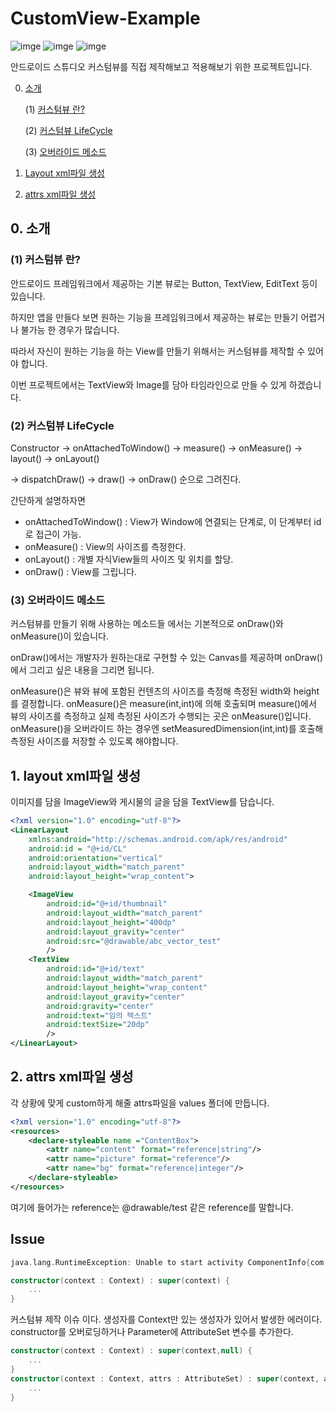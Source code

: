 # CustomView-Example

![imge](https://img.shields.io/badge/ProjectType-SingleStudy-green) ![imge](https://img.shields.io/badge/Language-Kotlin-yellow) ![imge](https://img.shields.io/badge/Tools-AndroidStudio-blue)

안드로이드 스튜디오 커스텀뷰를 직접 제작해보고 적용해보기 위한 프로젝트입니다.

0. [소개](https://github.com/Jaesungchi/CustomView-Example#0-소개)

    (1) [커스텀뷰 란?](https://github.com/Jaesungchi/CustomView-Example#1-커스텀뷰-란)

    (2) [커스텀뷰 LifeCycle](https://github.com/Jaesungchi/CustomView-Example#2-커스텀뷰-LifeCycle)

    (3) [오버라이드 메소드](https://github.com/Jaesungchi/CustomView-Example#3-오버라이드-메소드)

1. [Layout xml파일 생성](https://github.com/Jaesungchi/CustomView-Example#1-layout-xml파일-생성)

2. [attrs xml파일 생성](https://github.com/Jaesungchi/CustomView-Example#2-attrs-xml파일-생성)

## 0. 소개

### (1) 커스텀뷰 란?

안드로이드 프레임워크에서 제공하는 기본 뷰로는 Button, TextView, EditText 등이 있습니다.

하지만 앱을 만들다 보면 원하는 기능을 프레임워크에서 제공하는 뷰로는 만들기 어렵거나 불가능 한 경우가 많습니다.

따라서 자신이 원하는 기능을 하는 View를 만들기 위해서는 커스텀뷰를 제작할 수 있어야 합니다.

이번 프로젝트에서는 TextView와 Image를 담아  타임라인으로 만들 수 있게 하겠습니다.

### (2) 커스텀뷰 LifeCycle

Constructor -> onAttachedToWindow() -> measure() -> onMeasure() -> layout() -> onLayout()

-> dispatchDraw() -> draw() -> onDraw()  순으로 그려진다.

간단하게 설명하자면

- onAttachedToWindow()  : View가 Window에 연결되는 단계로, 이 단계부터 id로 접근이 가능.
- onMeasure() : View의 사이즈를 측정한다.
- onLayout() : 개별 자식View들의 사이즈 및 위치를 할당.
- onDraw() : View를 그립니다.

### (3) 오버라이드 메소드

커스텀뷰를 만들기 위해 사용하는 메소드들 에서는 기본적으로 onDraw()와 onMeasure()이 있습니다.

onDraw()에서는 개발자가 원하는대로 구현할 수 있는 Canvas를 제공하며 onDraw()에서 그리고 싶은 내용을 그리면 됩니다.

onMeasure()은 뷰와 뷰에 포함된 컨텐츠의 사이즈를 측정해 측정된 width와 height를 결정합니다. onMeasure()은 measure(int,int)에 의해 호출되며 measure()에서 뷰의 사이즈를 측정하고 실제 측정된 사이즈가 수행되는 곳은 onMeasure()입니다. onMeasure()을 오버라이드 하는 경우엔 setMeasuredDimension(int,int)를 호출해 측정된 사이즈를 저장할 수 있도록 해야합니다.

## 1. layout xml파일 생성

이미지를 담을 ImageView와 게시물의 글을 담을 TextView를 담습니다.

```xml
<?xml version="1.0" encoding="utf-8"?>
<LinearLayout
    xmlns:android="http://schemas.android.com/apk/res/android"
    android:id = "@+id/CL"
    android:orientation="vertical"
    android:layout_width="match_parent"
    android:layout_height="wrap_content">

    <ImageView
        android:id="@+id/thumbnail"
        android:layout_width="match_parent"
        android:layout_height="400dp"
        android:layout_gravity="center"
        android:src="@drawable/abc_vector_test"
        />
    <TextView
        android:id="@+id/text"
        android:layout_width="match_parent"
        android:layout_height="wrap_content"
        android:layout_gravity="center"
        android:gravity="center"
        android:text="임의 텍스트"
        android:textSize="20dp"
        />
</LinearLayout>
```

## 2. attrs xml파일 생성

각 상황에 맞게 custom하게 해줄 attrs파일을 values 폴더에 만듭니다.

```xml
<?xml version="1.0" encoding="utf-8"?>
<resources>
    <declare-styleable name ="ContentBox">
        <attr name="content" format="reference|string"/>
        <attr name="picture" format="reference"/>
        <attr name="bg" format="reference|integer"/>
    </declare-styleable>
</resources>
```

여기에 들어가는 reference는 @drawable/test 같은 reference를 말합니다.



## Issue

```kotlin
java.lang.RuntimeException: Unable to start activity ComponentInfo{com.kotlin.jaesungchi.customview/com.kotlin.jaesungchi.customview.MainActivity}: android.view.InflateException: Binary XML file line #20 in com.kotlin.jaesungchi.customview:layout/activity_main: Binary XML file line #20 in com.kotlin.jaesungchi.customview:layout/activity_main: Error inflating class com.kotlin.jaesungchi.customview.ContentBox
```

```kotlin
constructor(context : Context) : super(context) {
    ...
}
```

커스텀뷰 제작 이슈 이다. 생성자를 Context만 있는 생성자가 있어서 발생한 에러이다. constructor를 오버로딩하거나 Parameter에 AttributeSet 변수를 추가한다.

```kotlin
constructor(context : Context) : super(context,null) {
    ...
}
constructor(context : Context, attrs : AttributeSet) : super(context, attrs) {
    ...
}
```


